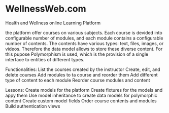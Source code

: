 # WellnessWeb.com

Health and Wellness online Learning Platform

the platform offer courses on various subjects. Each course is devided into configurable number of modules, and each module contains a configurable number of contents. The contents have various types: text, files, images, or videos. Therefore the data model allows to store these diverse content. For this pupose Polymorphism is used, which is the provision of a single interface to entities of different types.

Functionalities:
List the courses created by the instructor
Create, edit, and delete courses
Add modules to ta course and reorder them
Add different type of content to each module
Reorder course modules and content

Lessons:
Create models for the platform
Create fixtures for the models and appy them
Use model inheritance to create data models for polymorphic content
Create custom model fields
Order course contents and modules
Build authentication views
